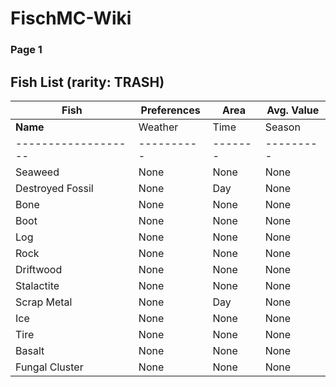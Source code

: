 # FischMC-Wiki

### Page 1
## Fish List (rarity: TRASH)

| **Fish**         | **Preferences**               | **Area**          | **Avg. Value**     |
|-------------------|-------------------------------|-------------------|--------------------|
| **Name**         | Weather  | Time  | Season  | **Bait** | Location          | Radar Location   | C$/kg   | Kg  | C$   |
|-------------------|----------|-------|---------|----------|------------------|------------------|---------|-----|------|
| Seaweed          | None     | None  | None    | Magnet   | Regionless       | None             | 30      | 0.2 | 6    |
| Destroyed Fossil | None     | Day   | None    | None     | The Depths       | None             | 7.78    | 2.75| 21.4 |
| Bone             | None     | None  | None    | Magnet   | Brine Pool       | None             | 12      | 1.75| 21   |
| Boot             | None     | None  | None    | Magnet   | Regionless       | None             | 12.5    | 1.2 | 15   |
| Log              | None     | None  | None    | Magnet   | Regionless       | None             | 16.53   | 6   | 99.2 |
| Rock             | None     | None  | None    | Magnet   | Regionless       | None             | 0.71    | 18  | 12.9 |
| Driftwood        | None     | None  | None    | Magnet   | Regionless       | None             | 16.67   | 0.6 | 10   |
| Stalactite       | None     | None  | None    | Magnet   | Desolate Deep    | None             | 2.69    | 9.5 | 25.6 |
| Scrap Metal      | None     | Day   | None    | Magnet   | The Depths       | None             | 8       | 3   | 24   |
| Ice              | None     | None  | None    | Magnet   | Snowcap Island   | None             | 2.5     | 5   | 12.5 |
| Tire             | None     | None  | None    | Magnet   | Regionless       | None             | 1.82    | 11  | 20   |
| Basalt           | None     | None  | None    | Magnet   | Roslit Volcano   | -1962, 145, 275  | 0.71    | 18  | 12.9 |
| Fungal Cluster   | None     | None  | None    | Magnet   | Mushgrove Swamp  | None             | 10      | 0.9 | 9    |
